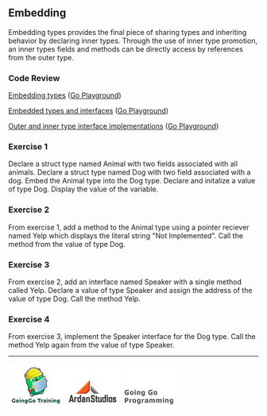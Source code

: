 ## Embedding
Embedding types provides the final piece of sharing types and inheriting behavior by declaring inner types. Through the use of inner type promotion, an inner types fields and methods can be directly access by references from the outer type.

### Code Review

[Embedding types](example1/example1.go) ([Go Playground](http://play.golang.org/p/AQlYR3zQqw))

[Embedded types and interfaces](example2/example2.go) ([Go Playground](http://play.golang.org/p/8vI4KDm2sG))

[Outer and inner type interface implementations](example3/example3.go) ([Go Playground](http://play.golang.org/p/W89veLizhb))

### Exercise 1
Declare a struct type named Animal with two fields associated with all animals. Declare a struct type named Dog with two field associated with a dog. Embed the Animal type into the Dog type. Declare and initalize a value of type Dog. Display the value of the variable.

### Exercise 2
From exercise 1, add a method to the Animal type using a pointer reciever named Yelp which displays the literal string "Not Implemented". Call the method from the value of type Dog.

### Exercise 3
From exercise 2, add an interface named Speaker with a single method called Yelp. Declare a value of type Speaker and assign the address of the value of type Dog. Call the method Yelp.

### Exercise 4
From exercise 3, implement the Speaker interface for the Dog type. Call the method Yelp again from the value of type Speaker.

___
[![GoingGo Training](../../00-slides/images/ggt_logo.png)](http://www.goinggotraining.net)
[![Ardan Studios](../../00-slides/images/ardan_logo.png)](http://www.ardanstudios.com)
[![GoingGo Blog](../../00-slides/images/ggb_logo.png)](http://www.goinggo.net)